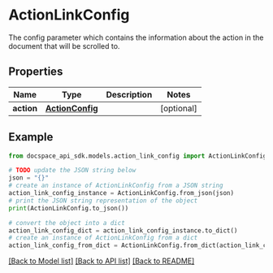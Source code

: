 # ActionLinkConfig
The config parameter which contains the information about the action in the document that will be scrolled to.

## Properties

Name | Type | Description | Notes
------------ | ------------- | ------------- | -------------
**action** | [**ActionConfig**](ActionConfig.md) |  | [optional] 

## Example

```python
from docspace_api_sdk.models.action_link_config import ActionLinkConfig

# TODO update the JSON string below
json = "{}"
# create an instance of ActionLinkConfig from a JSON string
action_link_config_instance = ActionLinkConfig.from_json(json)
# print the JSON string representation of the object
print(ActionLinkConfig.to_json())

# convert the object into a dict
action_link_config_dict = action_link_config_instance.to_dict()
# create an instance of ActionLinkConfig from a dict
action_link_config_from_dict = ActionLinkConfig.from_dict(action_link_config_dict)
```
[[Back to Model list]](../README.md#documentation-for-models) [[Back to API list]](../README.md#documentation-for-api-endpoints) [[Back to README]](../README.md)


